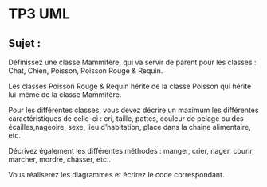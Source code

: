 # TP3 UML 

## Sujet : 
Définissez une classe Mammifère, qui va servir de parent pour les classes : Chat, Chien, Poisson, Poisson Rouge & Requin.

Les classes Poisson Rouge & Requin hérite de la classe Poisson qui hérite lui-même de la classe Mammifère.

Pour les différentes classes, vous devez décrire un maximum les différentes caractéristiques de celle-ci : cri, taille, pattes, couleur de pelage ou des écailles,nageoire, sexe, lieu d’habitation, place dans la chaine alimentaire, etc.

Décrivez également les différentes méthodes : manger, crier, nager, courir, marcher, mordre, chasser, etc..

Vous réaliserez les diagrammes et écrirez le code correspondant.